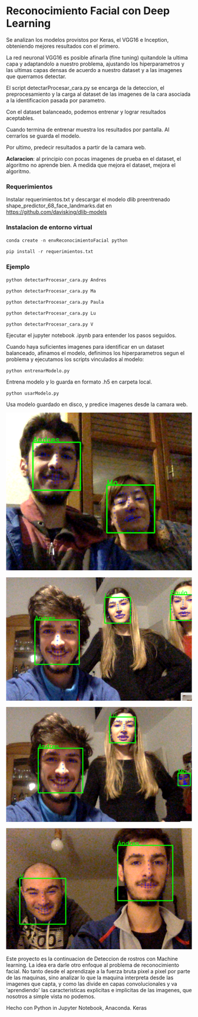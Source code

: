 
# Reconocimiento Facial con Deep Learning


Se analizan los modelos provistos por Keras, el VGG16 e Inception, obteniendo mejores resultados con el primero. 

La red neuronal VGG16 es posible afinarla (fine tuning) quitandole la ultima capa y adaptandolo a nuestro problema, ajustando los hiperparametros y las ultimas capas densas de acuerdo a nuestro dataset y a las imagenes que querramos detectar. 

El script detectarProcesar_cara.py se encarga de la deteccion, el preprocesamiento y la carga al dataset de las imagenes de la cara asociada a la identificacion pasada por parametro.

Con el dataset balanceado, podemos entrenar y lograr resultados aceptables.

Cuando termina de entrenar muestra los resultados por pantalla. Al cerrarlos se guarda el modelo.

Por ultimo, predecir resultados a partir de la camara web. 

**Aclaracion**: al principio con pocas imagenes de prueba en el dataset, el algoritmo no aprende bien.
A medida que mejora el dataset, mejora el algoritmo.



### Requerimientos

Instalar requerimientos.txt y descargar el modelo dlib preentrenado shape_predictor_68_face_landmarks.dat
en https://github.com/davisking/dlib-models



### Instalacion de entorno virtual
```py
conda create -n envReconocimientoFacial python
```
```py
pip install -r requerimientos.txt
```


### Ejemplo
```py
python detectarProcesar_cara.py Andres
```
```
python detectarProcesar_cara.py Ma 
```
```
python detectarProcesar_cara.py Paula
```
```
python detectarProcesar_cara.py Lu 
```
```
python detectarProcesar_cara.py V 
```


Ejecutar el jupyter notebook .ipynb para entender los pasos seguidos.


Cuando haya suficientes imagenes para identificar en un dataset balanceado, afinamos el modelo, definimos los hiperparametros segun el problema y ejecutamos los scripts vinculados al modelo:

```
python entrenarModelo.py
```

Entrena modelo y lo guarda en formato .h5 en carpeta local.

```
python usarModelo.py
```

Usa modelo guardado en disco, y predice imagenes desde la camara web.


![Con Ma](/imagenes/ConMa.png)

![Con las chicas](/imagenes/Yes.png)

![Bestia](/imagenes/Sape.png)

![Con el Vivi](/imagenes/Yo_V.png)


Este proyecto es la continuacion  de Deteccion de rostros con Machine learning.
La idea era darle otro enfoque al problema de reconocimiento facial. No tanto desde el aprendizaje a la fuerza bruta pixel a pixel por parte de las maquinas, sino analizar lo que la maquina interpreta desde las imagenes que capta, y como las divide en capas convolucionales y va 'aprendiendo' las caracteristicas explicitas e implicitas de las imagenes, que nosotros a simple vista no podemos. 



Hecho con
Python in Jupyter Notebook, Anaconda. 
Keras

